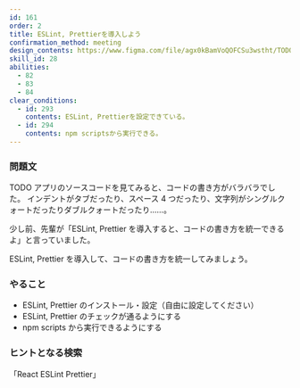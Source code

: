 ```yaml
---
id: 161
order: 2
title: ESLint, Prettierを導入しよう
confirmation_method: meeting
design_contents: https://www.figma.com/file/agx0kBamVoQOFCSu3wstht/TODO_app?node-id=0%3A1
skill_id: 28
abilities:
  - 82
  - 83
  - 84
clear_conditions:
  - id: 293
    contents: ESLint, Prettierを設定できている。
  - id: 294
    contents: npm scriptsから実行できる。
---
```


### 問題文

TODO アプリのソースコードを見てみると、コードの書き方がバラバラでした。
インデントがタブだったり、スペース 4 つだったり、文字列がシングルクォートだったりダブルクォートだったり……。

少し前、先輩が「ESLint, Prettier を導入すると、コードの書き方を統一できるよ」と言っていました。

ESLint, Prettier を導入して、コードの書き方を統一してみましょう。

### やること

- ESLint, Prettier のインストール・設定（自由に設定してください）
- ESLint, Prettier のチェックが通るようにする
- npm scripts から実行できるようにする

### ヒントとなる検索

「React ESLint Prettier」
